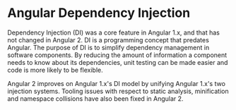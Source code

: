 # Angular Dependency Injection

Dependency Injection (DI) was a core feature in Angular 1.x, and that has not changed in Angular 2.  DI is a programming concept that predates Angular. The purpose of DI is to simplify dependency management in software components. By reducing the amount of information a component needs to know about its dependencies, unit testing can be made easier and code is more likely to be flexible.

Angular 2 improves on Angular 1.x's DI model by unifying Angular 1.x's two injection systems. Tooling issues with respect to static analysis, minification and namespace collisions have also been fixed in Angular 2.
